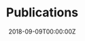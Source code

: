 ---
# title: Publications

# # View.
# #   1 = List
# #   2 = Compact
# #   3 = Card
# #   4 = Citation
# view: 2

# Course title, summary, and position.
linktitle: Publications
summary: Various publications brought to you by Epibayes Lab.
weight: 1

# Page metadata.
title: Publications
date: "2018-09-09T00:00:00Z"
lastmod: "2018-09-09T00:00:00Z"
draft: false  # Is this a draft? true/false
toc: false  # Show table of contents? true/false
type: docs  # Do not modify.

# Add menu entry to sidebar.
# - name: Declare this menu item as a parent with ID `name`.
# - weight: Position of link in menu.
menu:
  learning:
    name: Publications
    weight: 3
---